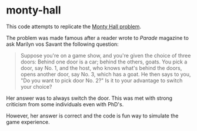 # monty-hall
<p>This code attempts to replicate the <a href="https://en.wikipedia.org/wiki/Monty_Hall_problem">Monty Hall problem</a>.</p>
<p>The problem was made famous after a reader wrote to <i>Parade</i> magazine to ask Marilyn vos Savant the following question:</p>
<blockquote>
<p>Suppose you're on a game show, and you're given the choice of three doors: Behind one door is a car; behind the others, goats. You pick a door, say No. 1, and the host, who knows what's behind the doors, opens another door, say No. 3, which has a goat. He then says to you, "Do you want to pick door No. 2?" Is it to your advantage to switch your choice?</p>
</blockquote>
<p>Her answer was to always switch the door. This was met with strong criticism from some individuals even with PhD's.</p>
<p>However, her answer is correct and the code is fun way to simulate the game experience.</p>
